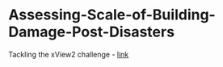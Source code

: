 # Assessing-Scale-of-Building-Damage-Post-Disasters

Tackling the xView2 challenge - [link](https://xview2.org/)
